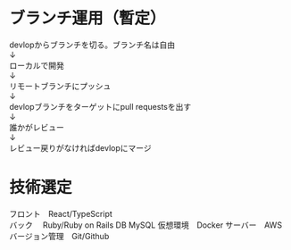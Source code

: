 # ブランチ運用（暫定）

devlopからブランチを切る。ブランチ名は自由<br>
↓<br>
ローカルで開発<br>
↓<br>
リモートブランチにプッシュ<br>
↓<br>
devlopブランチをターゲットにpull requestsを出す<br>
↓<br>
誰かがレビュー<br>
↓<br>
レビュー戻りがなければdevlopにマージ<br>


# 技術選定
フロント　React/TypeScript<br>
バック　 Ruby/Ruby on Rails
DB MySQL
仮想環境　Docker
サーバー　AWS
バージョン管理　Git/Github

